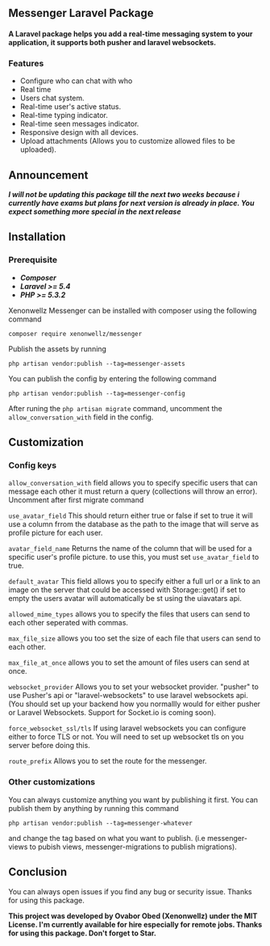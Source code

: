 ##  Messenger Laravel Package

#### A Laravel package helps you add a real-time messaging system to your application, it supports both pusher and laravel websockets.


### Features
- Configure who can chat with who
- Real time 
- Users chat system.
- Real-time user's active status.
- Real-time typing indicator.
- Real-time seen messages indicator.
- Responsive design with all devices.
- Upload attachments (Allows you to customize allowed files to be uploaded).

## Announcement

***I will not be updating this package till the next two weeks because i currently have exams but plans for next version is already in place. You expect something more special in the next release***

## Installation 

### Prerequisite
  - ***Composer***
  - ***Laravel >= 5.4***
  - ***PHP >= 5.3.2***

 Xenonwellz Messenger can be installed with composer using the following command

` composer require xenonwellz/messenger `

Publish the assets by running 

`php artisan vendor:publish --tag=messenger-assets`

 You can publish the config by entering the following command

 `php artisan vendor:publish --tag=messenger-config`

 After runing the 
 `php artisan migrate`
 command, uncomment the
 `allow_conversation_with`
 field in the config.


## Customization

### Config keys

`allow_conversation_with`
field allows you to specify specific users that can message each other it must return a query (collections will throw an error). Uncomment after first migrate command

`use_avatar_field`
 This should return either true or false if set to true it will use a column frrom the database as the path to the image that will serve as profile picture for each user.

`avatar_field_name` Returns the name of the column that will be used for a specific user's profile picture. to use this, you must set 
`use_avatar_field` to true.

 `default_avatar` This field allows you to specify either a full url or a link to an image on the server that could be accessed with Storage::get() if set to empty the users avatar will automatically be st using the uiavatars api.

`allowed_mime_types` allows you to specify the files that users can send to each other seperated with commas.

`max_file_size` allows you too set the size of each file that users can send to each other.

`max_file_at_once` allows you to set the amount of files users can send at once.

`websocket_provider` Allows you to set your websocket provider. "pusher" to use Pusher's api or "laravel-websockets" to use laravel websockets api. (You should set up your backend how you normallly would for either pusher or Laravel Websockets. Support for Socket.io is coming soon).

`force_websocket_ssl/tls` If using laravel websockets you can configure either to force TLS or not. You will need to set up websocket tls on you server before doing this.

`route_prefix` Allows you to set the route for the messenger.

### Other customizations

You can always customize anything you want by publishing it first. You can publish them by anything by running this command 

`php artisan vendor:publish --tag=messenger-whatever` 

and change the tag based on what you want to publish. (i.e messenger-views to pubish views, messenger-migrations to publish migrations).

## Conclusion
You can always open issues if you find any bug or security issue. Thanks for using this package.

**This project was developed by Ovabor Obed (Xenonwellz) under the MIT License. I'm currently available for hire especially for remote jobs. Thanks for using this package. Don't forget to Star.**